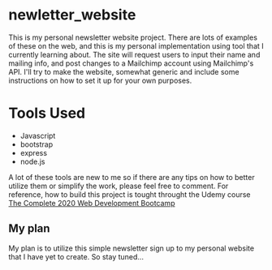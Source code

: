# newletter_website
This is my personal newsletter website project. There are lots of examples of these on the web, and this is my personal implementation using tool that I currently learning about. The site will request users to input their name and mailing info, and post changes to a Mailchimp account using Mailchimp's API. I'll try to make the website, somewhat generic and include some instructions on how to set it up for your own purposes.

# Tools Used
- Javascript
- bootstrap
- express
- node.js

A lot of these tools are new to me so if there are any tips on how to better utilize them or simplify the work, please feel free to comment. For reference, how to build this project is tought throught the Udemy course [The Complete 2020 Web Development Bootcamp](https://www.udemy.com/course/the-complete-web-development-bootcamp/) 

## My plan
My plan is to utilize this simple newsletter sign up to my personal website that I have yet to create. So stay tuned... 

